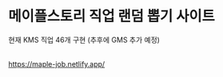 <h1>메이플스토리 직업 랜덤 뽑기 사이트</h1>
현재 KMS 직업 46개 구현 (추후에 GMS 추가 예정)<br><br>

<a href="https://maple-job.netlify.app/" target="_blank">https://maple-job.netlify.app/</a>